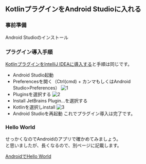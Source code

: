 ## KotlinプラグインをAndroid Studioに入れる



### 事前準備

Android Studioのインストール


### プラグイン導入手順


[KotlinプラグインをIntelliJ IDEAに導入する](../kotlin-plugin-intellij)と手順は同じです。



* Android Studio起動
* Preferencesを開く（Ctrl(cmd) + カンマもしくはAndroid Studio>Preferences）
![1](http://4.bp.blogspot.com/-zOzf7VPr-1o/VQGMKCpds3I/AAAAAAAACSE/9dJOs-Hihy0/s1600/1.png)
* Pluginsを選択する
![2](http://4.bp.blogspot.com/-idvhEx1Qw3w/VQGMJ58-d-I/AAAAAAAACSA/g2UgqCSoiP8/s1600/2.png)
* Install JetBrains Plugin...を選択する
* Kotlinを選択しinstall
![3](http://2.bp.blogspot.com/-WybLxsvoaQM/VQGMKN29HzI/AAAAAAAACSI/R4VlSgnGXtI/s1600/3.png)
* Android Studioを再起動
これでプラグイン導入は完了です。



### Hello World

せっかくなのでAndroidのアプリで確かめてみましょう。   
と思いましたが、長くなるので、別ページに記載します。   
   
   
[AndroidでHello World](./hello-kotlin-android/)



